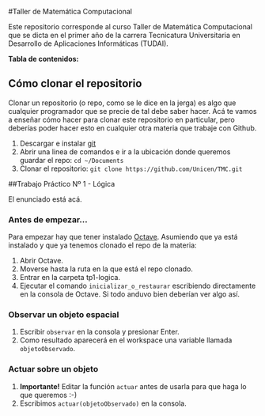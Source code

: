 
#Taller de Matemática Computacional

Este repositorio corresponde al curso Taller de Matemática Computacional que se dicta en el primer año de la carrera Tecnicatura Universitaria en Desarrollo de Aplicaciones Informáticas (TUDAI).

**Tabla de contenidos:**


## Cómo clonar el repositorio

Clonar un repositorio (o repo, como se le dice en la jerga) es algo que cualquier programador que se precie de tal debe saber hacer. Acá te vamos a enseñar cómo hacer para clonar este repositorio en particular, pero deberías poder hacer esto en cualquier otra materia que trabaje con Github.

1. Descargar e instalar [git](https://www.git-scm.com/downloads)
2. Abrir una linea de comandos e ir a la ubicación donde queremos guardar el repo: ``cd ~/Documents``
3. Clonar el repositorio: ``git clone https://github.com/Unicen/TMC.git``

##Trabajo Práctico Nº 1 - Lógica

El enunciado está acá.

### Antes de empezar...

Para empezar hay que tener instalado [Octave](https://www.gnu.org/software/octave/#install). Asumiendo que ya está instalado y que ya tenemos clonado el repo de la materia:

1. Abrir Octave.
2. Moverse hasta la ruta en la que está el repo clonado.
3. Entrar en la carpeta tp1-logica.
4. Ejecutar el comando ``inicializar_o_restaurar`` escribiendo directamente en la consola de Octave. Si todo anduvo bien deberían ver algo así.

### Observar un objeto espacial
1. Escribir ``observar`` en la consola y presionar Enter.
2. Como resultado aparecerá en el workspace una variable llamada ``objetoObservado``.

### Actuar sobre un objeto
1. **Importante!** Editar la función ``actuar`` antes de usarla para que haga lo que queremos :-)
2. Escribimos ``actuar(objetoObservado)`` en la consola. 
